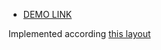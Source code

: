 - [DEMO LINK](https://serhii-nikitin.github.io/test_task/)

Implemented according [this layout](https://www.figma.com/file/0atEb68RGLsufVarQeknho/Test-task-SySale?node-id=0%3A1)
